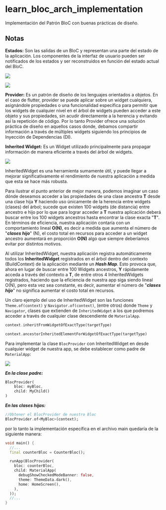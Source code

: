 # learn_bloc_arch_implementation

Implementación del Patrón BloC con buenas prácticas de diseño.

## Notas

**Estados:** Son las salidas de un BloC y representan una parte del estado de la aplicación. Los componentes de la interfaz de usuario pueden ser notificados de los estados y ser reconstruidos en función del estado actual del BloC.

![](https://i.imgur.com/kxOYGF5.png)

![](https://i.imgur.com/lGWAnOe.png)

**Provider:** Es un patrón de diseño de los lenguajes orientados a objetos. En el caso de flutter, provider se puede aplicar sobre un widget cualquiera, asignándole propiedades o una funcionalidad específica para permitir que los widgets de cualquier nivel en el árbol de widgets pueden acceder a este objeto y sus propiedades, sin acudir directamente a la herencia y evitando así la repetición de código. Por lo tanto Provider ofrece una solución práctica de diseño en aquellos casos donde, debamos compartir información a través de múltiples widgets siguiendo los principios de Inyección de Dependencias (DI).


**Inherited Widget:** Es un Widget utilizado principalmente para propagar información de manera eficiente a través del árbol de widgets.

![](https://image.slidesharecdn.com/gdg-london-08-201843-180810072757/95/inheritedwidget-is-your-friend-gdg-london-20180808-24-638.jpg?cb=1533886195)

InheritedWidget es una herramienta sumamente útil, y puede llegar a mejorar significativamente el rendimiento de nuestra aplicación a medida que esta se hace más robusta.

Para ilustrar el punto anterior de mejor manera, podemos imaginar un caso dónde deseamos acceder a las propiedades de una clase ancestra **T** desde una clase hija **Y** haciendo uso únicamente de la herencia entre widgets (clases) del árbol; sucede que existen 100 widgets (de distancia) entre ancestro e hijo por lo que para lograr acceder a **T** nuestra aplicación deberá buscar entre los 100 widgets ancestros hasta encontrar la clase exacta "**T**". En términos de eficiencia, nuestra aplicación contaría con un comportamiento lineal **O(N)**, es decir a medida que aumenta el número de "**_clases hijo_**" (N), el costo total en recursos para acceder a un widget ancestro aumentará en proporción **O(N)** algo que siempre deberíamos evitar por distintos motivos.

Al utilizar InheritedWidget, nuestra aplicación registra automáticamente todos los **InheritedWidget** registrados en el árbol dentro del contexto (BuildContext) de la aplicación mediante un _**Hash Map**_. Esto provoca que, ahora en lugar de buscar entre 100 Widgets ancestros, **Y** rápidamente acceda a través del contexto a **T**, de entre otros 4 InheritedWidgets registrados, haciendo que la eficiencia de nuestra app siga siendo lineal O(N), pero esta vez sea constante, es decir, aumentar el número de "_**clases hijo**_" no significa aumentar el costo total en recursos.


Un claro ejemplo del uso de InheritedWidget son las funciones `Theme.of(context)` y `Navigator.of(context)`, (entre otros) donde `Theme` y `Navigator`, clases que extienden de `InheritedWidget` a los que podremos acceder a través de cualquier clase descendiente de `MaterialApp`.

```dart
context.inheritFromWidgetOfExactType(targetType)
```

```dart
context.ancestorInheritedElementForWidgetOfExactType(targetType)
```

Para implementar la clase `BlocProvider` con InheritedWidget en desde cualquier widget de nuestra app, se debe establecer como padre de `MaterialApp`:

![](https://i.imgur.com/2QQSWsl.png)

_**En la clase padre:**_
```dart
BlocProvider(
    bloc: myBloc,
    child: MyChild()
)
```

_**En las clases hijas:**_
```dart
//Obtener el BlocProvider de nuestro Bloc
BlocProvider.of<MyBloc>(context);
```

por lo tanto la implementación específica en el archivo main quedaría de la siguiente manera:

```dart
void main() {
  //... 
  final counterBloc = CounterBloc();

  runApp(BlocProvider(
    bloc: counterBloc,
    child: MaterialApp(
      debugShowCheckedModeBanner: false,
      theme: ThemeData.dark(),
      home: HomeScreen(),
    ),
  ));
  //...
}
```
